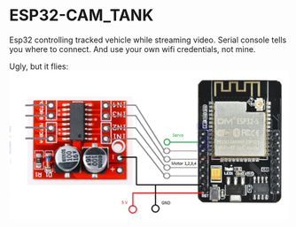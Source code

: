 # ESP32-CAM_TANK
Esp32 controlling tracked vehicle while streaming video.
Serial console tells you where to connect. And use your own wifi credentials, not mine.

Ugly, but it flies:
![esp32cam.jpg](esp32cam.jpg "Wiring")


